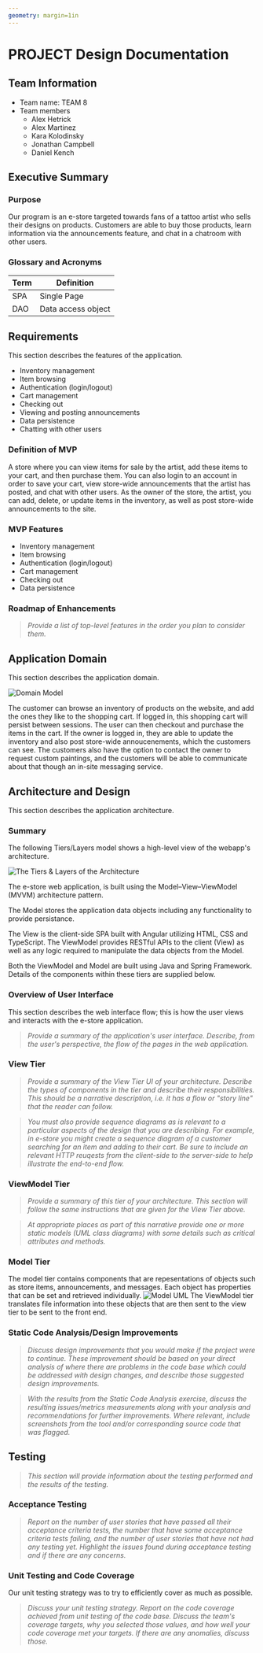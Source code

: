 ```yaml
---
geometry: margin=1in
---
```

# PROJECT Design Documentation

## Team Information
* Team name: TEAM 8
* Team members
  * Alex Hetrick
  * Alex Martinez
  * Kara Kolodinsky
  * Jonathan Campbell
  * Daniel Kench

## Executive Summary

### Purpose
Our program is an e-store targeted towards fans of a tattoo artist who sells their designs on products. 
Customers are able to buy those products, learn information via the announcements feature, and chat in a chatroom with other users. 

### Glossary and Acronyms

| Term | Definition |
|------|------------|
| SPA | Single Page |
| DAO | Data access object |


## Requirements

This section describes the features of the application.

- Inventory management
- Item browsing
- Authentication (login/logout)
- Cart management
- Checking out
- Viewing and posting announcements
- Data persistence
- Chatting with other users

### Definition of MVP
A store where you can view items for sale by the artist, add these items to your cart, and then purchase them. You can also login to an account in order to save your cart, view store-wide announcements that the artist has posted, and chat with other users. As the owner of the store, the artist, you can add, delete, or update items in the inventory, as well as post store-wide announcements to the site.

### MVP Features
- Inventory management
- Item browsing
- Authentication (login/logout)
- Cart management
- Checking out
- Data persistence

### Roadmap of Enhancements
> _Provide a list of top-level features in the order you plan to consider them._


## Application Domain

This section describes the application domain.

![Domain Model](domain-model.png)

The customer can browse an inventory of products on the website, and add the ones they like to the shopping cart. If logged in, this shopping cart will persist between sessions. The user can then checkout and purchase the items in the cart. If the owner is logged in, they are able to update the inventory and also post store-wide annoucenements, which the customers can see. The customers also have the option to contact the owner to request custom paintings, and the customers will be able to communicate about that though an in-site messaging service.

## Architecture and Design

This section describes the application architecture.

### Summary

The following Tiers/Layers model shows a high-level view of the webapp's architecture.

![The Tiers & Layers of the Architecture](architecture-tiers-and-layers.png)

The e-store web application, is built using the Model–View–ViewModel (MVVM) architecture pattern. 

The Model stores the application data objects including any functionality to provide persistance. 

The View is the client-side SPA built with Angular utilizing HTML, CSS and TypeScript. The ViewModel provides RESTful APIs to the client (View) as well as any logic required to manipulate the data objects from the Model.

Both the ViewModel and Model are built using Java and Spring Framework. Details of the components within these tiers are supplied below.


### Overview of User Interface

This section describes the web interface flow; this is how the user views and interacts
with the e-store application.

> _Provide a summary of the application's user interface.  Describe, from
> the user's perspective, the flow of the pages in the web application._


### View Tier
> _Provide a summary of the View Tier UI of your architecture.
> Describe the types of components in the tier and describe their
> responsibilities.  This should be a narrative description, i.e. it has
> a flow or "story line" that the reader can follow._

> _You must also provide sequence diagrams as is relevant to a particular aspects 
> of the design that you are describing.  For example, in e-store you might create a 
> sequence diagram of a customer searching for an item and adding to their cart. 
> Be sure to include an relevant HTTP reuqests from the client-side to the server-side 
> to help illustrate the end-to-end flow._


### ViewModel Tier
> _Provide a summary of this tier of your architecture. This
> section will follow the same instructions that are given for the View
> Tier above._

> _At appropriate places as part of this narrative provide one or more
> static models (UML class diagrams) with some details such as critical attributes and methods._


### Model Tier
The model tier contains components that are repesentations of objects such as store items, announcements, and messages. Each object has properties that can be set and retrieved individually.
![Model UML](model.png)
The ViewModel tier translates file information into these objects that are then sent to the view tier to be sent to the front end.

### Static Code Analysis/Design Improvements
> _Discuss design improvements that you would make if the project were
> to continue. These improvement should be based on your direct
> analysis of where there are problems in the code base which could be
> addressed with design changes, and describe those suggested design
> improvements._

> _With the results from the Static Code Analysis exercise, 
> discuss the resulting issues/metrics measurements along with your analysis
> and recommendations for further improvements. Where relevant, include 
> screenshots from the tool and/or corresponding source code that was flagged._

## Testing
> _This section will provide information about the testing performed
> and the results of the testing._

### Acceptance Testing
> _Report on the number of user stories that have passed all their
> acceptance criteria tests, the number that have some acceptance
> criteria tests failing, and the number of user stories that
> have not had any testing yet. Highlight the issues found during
> acceptance testing and if there are any concerns._

### Unit Testing and Code Coverage
Our unit testing strategy was to try to efficiently cover as much as possible.
> _Discuss your unit testing strategy. Report on the code coverage
> achieved from unit testing of the code base. Discuss the team's
> coverage targets, why you selected those values, and how well your
> code coverage met your targets. If there are any anomalies, discuss
> those._
